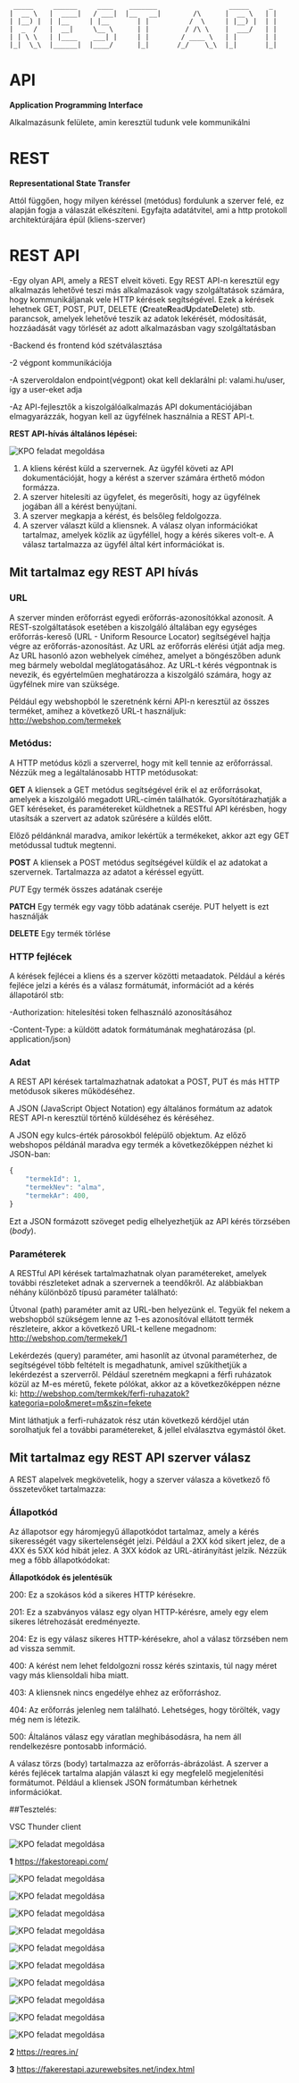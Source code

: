 ```
 _____     ______     ____    _______                  _____     _
|  __ \   |  ____|   / ___|  |__   __|        /\      |  __ \   | |
| |__) |  | |__     | |__       | |          /  \     | |__) |  | |
|  _  /   |  __|     \__ \      | |         / /\ \    |  ___/   | |
| | \ \   | |____    ___| |     | |        / ____ \   | |       | |
|_|  \_\  |______|  |____/      |_|       /_/    \_\  |_|       |_|
```

# API

**Application Programming Interface**

Alkalmazásunk felülete, amin keresztül tudunk vele kommunikálni

# REST 
**Representational State Transfer**

Attól függően, hogy milyen kéréssel (metódus) fordulunk a szerver felé, ez alapján fogja a válaszát elkészíteni. Egyfajta adatátvitel, ami a http protokoll architektúrájára épül (kliens-szerver)

# REST API
-Egy olyan API, amely a REST elveit követi. Egy REST API-n keresztül egy alkalmazás lehetővé teszi más alkalmazások vagy szolgáltatások számára, hogy kommunikáljanak vele HTTP kérések segítségével. Ezek a kérések lehetnek GET, POST, PUT, DELETE (**C**reate**R**ead**U**pdate**D**elete) stb. parancsok, amelyek lehetővé teszik az adatok lekérését, módosítását, hozzáadását vagy törlését az adott alkalmazásban vagy szolgáltatásban 

-Backend és frontend kód szétválasztása

-2 végpont kommunikációja

-A szerveroldalon endpoint(végpont) okat kell deklarálni pl: valami.hu/user, így a user-eket adja

-Az API-fejlesztők a kiszolgálóalkalmazás API dokumentációjában elmagyarázzák, hogyan kell az ügyfélnek használnia a REST API-t.


**REST API-hívás általános lépései:**

![KPO feladat megoldása](PICTURES/rest-json.png)


1.	A kliens kérést küld a szervernek. Az ügyfél követi az API dokumentációját, hogy a kérést a szerver számára érthető módon formázza.
2.	A szerver hitelesíti az ügyfelet, és megerősíti, hogy az ügyfélnek jogában áll a kérést benyújtani.
3.	A szerver megkapja a kérést, és belsőleg feldolgozza.
4.	A szerver választ küld a kliensnek. A válasz olyan információkat tartalmaz, amelyek közlik az ügyféllel, hogy a kérés sikeres volt-e. A válasz tartalmazza az ügyfél által kért információkat is.


## Mit tartalmaz egy REST API hívás
### URL
A szerver minden erőforrást egyedi erőforrás-azonosítókkal azonosít. 
A REST-szolgáltatások esetében a kiszolgáló általában egy egységes erőforrás-kereső (URL - Uniform Resource Locator) segítségével hajtja végre az erőforrás-azonosítást. 
Az URL az erőforrás elérési útját adja meg. Az URL hasonló azon webhelyek címéhez, amelyet a böngészőben adunk meg bármely weboldal meglátogatásához. 
Az URL-t kérés végpontnak is nevezik, és egyértelműen meghatározza a kiszolgáló számára, hogy az ügyfélnek mire van szüksége.

Például egy webshopból le szeretnénk kérni API-n keresztül az összes terméket, amihez a következő URL-t használjuk: http://webshop.com/termekek

### Metódus:
A HTTP metódus közli a szerverrel, hogy mit kell tennie az erőforrással. 
Nézzük meg a legáltalánosabb HTTP metódusokat:

**GET**
A kliensek a GET metódus segítségével érik el az erőforrásokat, amelyek a kiszolgáló megadott URL-címén találhatók. Gyorsítótárazhatják a GET kéréseket, és paramétereket küldhetnek a RESTful API kérésben, hogy utasítsák a szervert az adatok szűrésére a küldés előtt.

Előző példánknál maradva, amikor lekértük a termékeket, akkor azt egy GET metódussal tudtuk megtenni.

**POST**
A kliensek a POST metódus segítségével küldik el az adatokat a szervernek. Tartalmazza az adatot a kéréssel együtt.

*PUT*
Egy termék összes adatának cseréje

**PATCH**
Egy termék egy vagy több adatának cseréje. PUT helyett is ezt használják

**DELETE**
Egy termék törlése


### HTTP fejlécek
A kérések fejlécei a kliens és a szerver közötti metaadatok. Például a kérés fejléce jelzi a kérés és a válasz formátumát, információt ad a kérés állapotáról stb:

-Authorization: hitelesítési token felhasználó azonosításához

-Content-Type: a küldött adatok formátumának meghatározása (pl. application/json)


### Adat
A REST API kérések tartalmazhatnak adatokat a POST, PUT és más HTTP metódusok sikeres működéséhez.

A JSON (JavaScript Object Notation) egy általános formátum az adatok REST API-n keresztül történő küldéséhez és kéréséhez.

A JSON egy kulcs-érték párosokból felépülő objektum. Az előző webshopos példánál maradva egy termék a következőképpen nézhet ki JSON-ban:

```js
{
    "termekId": 1,
    "termekNev": "alma",
    "termekAr": 400, 
}
```

Ezt a JSON formázott szöveget pedig elhelyezhetjük az API kérés törzsében (*body*).


### Paraméterek
A RESTful API kérések tartalmazhatnak olyan paramétereket, amelyek további részleteket adnak a szervernek a teendőkről. Az alábbiakban néhány különböző típusú paraméter található:

Útvonal (path) paraméter amit az URL-ben helyezünk el. Tegyük fel nekem a webshopból szükségem lenne az 1-es azonosítóval ellátott termék részleteire, akkor a következő URL-t kellene megadnom: http://webshop.com/termekek/1

Lekérdezés (query) paraméter, ami hasonlít az útvonal paraméterhez, de segítségével több feltételt is megadhatunk, amivel szűkíthetjük a lekérdezést a szerverről. Például szeretném megkapni a férfi ruházatok közül az M-es méretű, fekete pólókat, akkor az a következőképpen nézne ki: http://webshop.com/termkek/ferfi-ruhazatok?kategoria=polo&meret=m&szin=fekete

Mint láthatjuk a ferfi-ruházatok rész után következő kérdőjel után sorolhatjuk fel a további paramétereket, & jellel elválasztva egymástól őket.

## Mit tartalmaz egy REST API szerver válasz
A REST alapelvek megkövetelik, hogy a szerver válasza a következő fő összetevőket tartalmazza:

### Állapotkód
Az állapotsor egy háromjegyű állapotkódot tartalmaz, amely a kérés sikerességét vagy sikertelenségét jelzi. Például a 2XX kód sikert jelez, de a 4XX és 5XX kód hibát jelez. A 3XX kódok az URL-átirányítást jelzik. Nézzük meg a főbb állapotkódokat:
 

**Állapotkódok és jelentésük**

200: Ez a szokásos kód a sikeres HTTP kérésekre.

201: Ez a szabványos válasz egy olyan HTTP-kérésre, amely egy elem sikeres létrehozását eredményezte.

204: Ez is egy válasz sikeres HTTP-kérésekre, ahol a válasz törzsében nem ad vissza semmit.

400: A kérést nem lehet feldolgozni rossz kérés szintaxis, túl nagy méret vagy más kliensoldali hiba miatt.

403: A kliensnek nincs engedélye ehhez az erőforráshoz.

404: Az erőforrás jelenleg nem található. Lehetséges, hogy törölték, vagy még nem is létezik.

500: Általános válasz egy váratlan meghibásodásra, ha nem áll rendelkezésre pontosabb információ.

A válasz törzs (body) tartalmazza az erőforrás-ábrázolást. A szerver a kérés fejlécek tartalma alapján választ ki egy megfelelő megjelenítési formátumot. Például a kliensek JSON formátumban kérhetnek információkat.


##Tesztelés:

VSC Thunder client

![KPO feladat megoldása](PICTURES/ThundeClient.PNG)



**1**
https://fakestoreapi.com/

![KPO feladat megoldása](PICTURES/GET_products.PNG)

![KPO feladat megoldása](PICTURES/GET_products_2.PNG)

![KPO feladat megoldása](PICTURES/GET_products_carts.PNG)

![KPO feladat megoldása](PICTURES/GET_products_categories.PNG)

![KPO feladat megoldása](PICTURES/GET_products_category_electronics.PNG)

![KPO feladat megoldása](PICTURES/GET_products_limit_5.PNG)

![KPO feladat megoldása](PICTURES/POST_products.PNG)

![KPO feladat megoldása](PICTURES/PATC_products_2.PNG)

![KPO feladat megoldása](PICTURES/PUT_products_2.PNG)

![KPO feladat megoldása](PICTURES/DELETE_products_1.PNG)

**2**
https://reqres.in/

**3**
https://fakerestapi.azurewebsites.net/index.html
 

